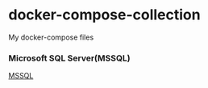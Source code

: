 # docker-compose-collection
My docker-compose files


### Microsoft SQL Server(MSSQL)
[MSSQL](https://github.com/MParvin/docker-compose-collection/tree/master/mssql)
